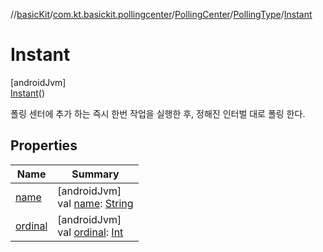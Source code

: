 //[basicKit](../../../../../index.md)/[com.kt.basickit.pollingcenter](../../../index.md)/[PollingCenter](../../index.md)/[PollingType](../index.md)/[Instant](index.md)

# Instant

[androidJvm]\
[Instant](index.md)()

폴링 센터에 추가 하는 즉시 한번 작업을 실행한 후, 정해진 인터벌 대로 폴링 한다.

## Properties

| Name | Summary |
|---|---|
| [name](index.md#-372974862%2FProperties%2F2043513891) | [androidJvm]<br>val [name](index.md#-372974862%2FProperties%2F2043513891): [String](https://kotlinlang.org/api/latest/jvm/stdlib/kotlin/-string/index.html) |
| [ordinal](index.md#-739389684%2FProperties%2F2043513891) | [androidJvm]<br>val [ordinal](index.md#-739389684%2FProperties%2F2043513891): [Int](https://kotlinlang.org/api/latest/jvm/stdlib/kotlin/-int/index.html) |
